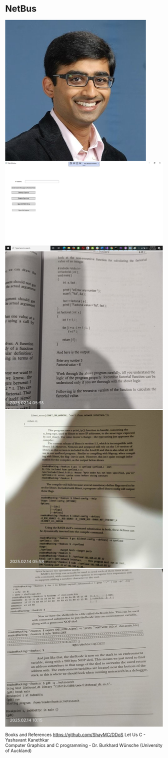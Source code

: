 # NetBus
 
   ![Test](https://github.com/mosesnova/NetBus/blob/main/sripthy.jpeg)
 ![Test](https://github.com/mosesnova/NetBus/blob/main/NetBus.jpg)
  ![Test](https://github.com/mosesnova/NetBus/blob/main/fac.jpg)
   ![Test](https://github.com/mosesnova/NetBus/blob/main/erick.jpg)
      ![Test](https://github.com/mosesnova/NetBus/blob/main/countermeasure.jpg)
 
 
 Books and References
 https://github.com/ShayMC/DDoS
 Let Us C - Yashavant Kanethkar <br />
 Computer Graphics and C programming - Dr. Burkhard Wünsche (University of Auckland)
